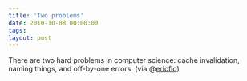 ```yaml
---
title: 'Two problems'
date: 2010-10-08 00:00:00 
tags: 
layout: post
---
```

<p>There are two hard problems in computer science: cache invalidation, naming things, and off-by-one errors. (via @<a href="http://twitter.com/ericflo">ericflo</a>)</p>

